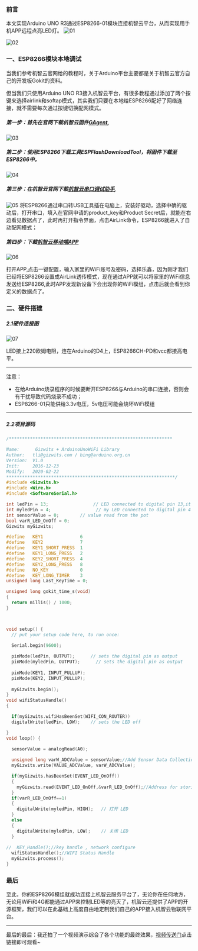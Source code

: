 ### 前言

本文实现Arduino UNO R3通过ESP8266-01模块连接机智云平台，从而实现用手机APP远程点亮LED灯。
![01](localpicbed/Arduino通过ESP8266连接机智云物联网平台.assets/01.png)

![02](localpicbed/Arduino通过ESP8266连接机智云物联网平台.assets/02.gif)

### 一、ESP8266模块本地调试

当我们参考机智云官网给的教程时，关于Arduino平台主要都是关于机智云官方自己的开发板Gokit的资料。

但当我们只使用Arduino UNO R3接入机智云平台，有很多教程通过添加了两个按键来选择airlink和softap模式，其实我们只要在本地给ESP8266配好了网络连接，就不需要每次通过按键切换配网模式。

##### 第一步：首先在官网下载机智云固件[GAgent](https://download.gizwits.com/zh-cn/p/92/94),

![03](localpicbed/Arduino通过ESP8266连接机智云物联网平台.assets/03.png)

##### 第二步：使用ESP8266下载工具ESPFlashDownloadTool，将固件下载至ESP8266中。

![04](localpicbed/Arduino通过ESP8266连接机智云物联网平台.assets/04.png)

##### 第三步：在机智云官网下载[机智云串口调试助手](https://download.gizwits.com/zh-cn/p/98/119),

![05](localpicbed/Arduino通过ESP8266连接机智云物联网平台.assets/05.png)
将ESP8266通过串口转USB工具插在电脑上，安装好驱动，选择中确的驱动后，打开串口，填入在官网申请的product_key和Product Secret后，就能在右边看见数据点了，此时再打开指令界面，点击AirLink命令，ESP8266就进入了自动配网模式；

##### 第四步：下载[机智云移动端APP](https://download.gizwits.com/zh-cn/p/98/99)

![06](localpicbed/Arduino通过ESP8266连接机智云物联网平台.assets/06.png)

打开APP,点击一键配置，输入家里的WiFi账号及密码，选择乐鑫，因为刚才我们已经将ESP8266设置成AirLink透传模式，现在通过APP就可以将家里的WiFi信息发送给ESP8266,此时APP发现新设备下会出现你的WiFi模组，点击后就会看到你定义的数据点了。

### 二、硬件搭建

##### 2.1硬件连接图

![07](localpicbed/Arduino通过ESP8266连接机智云物联网平台.assets/07.png)

LED接上220欧姆电阻，连在Arduino的D4上，ESP8266CH-PD和vcc都接高电平。
***
注意：
* 在给Arduino烧录程序的时候要断开ESP8266与Arduino的串口连接，否则会有干扰导致代码烧录不成功；
* ESP8266-01只能供给3.3v电压，5v电压可能会烧坏WiFi模组
***
##### 2.2项目源码

```c
/**************************************************************

Name:      Gizwits + ArduinoUnoWiFi Library 
Author:   tli@gizwits.com / bing@arduino.org.cn 
Version:  V1.0
Init:     2016-12-23
Modify:   2020-02-22
****************************************************************/
#include <Gizwits.h>
#include <Wire.h>
#include <SoftwareSerial.h>

int ledPin = 13;                 // LED connected to digital pin 13,it's used for status 
int myledPin = 4;                 // my LED connected to digital pin 4
int sensorValue = 0;        // value read from the pot
bool varR_LED_OnOff = 0;
Gizwits myGizwits;

#define   KEY1              6
#define   KEY2              7
#define   KEY1_SHORT_PRESS  1
#define   KEY1_LONG_PRESS   2
#define   KEY2_SHORT_PRESS  4
#define   KEY2_LONG_PRESS   8
#define   NO_KEY            0
#define   KEY_LONG_TIMER    3
unsigned long Last_KeyTime = 0;

unsigned long gokit_time_s(void)
{
  return millis() / 1000;
}



void setup() {
  // put your setup code here, to run once:

  Serial.begin(9600);
  
  pinMode(ledPin, OUTPUT);      // sets the digital pin as output
  pinMode(myledPin, OUTPUT);      // sets the digital pin as output
 
  pinMode(KEY1, INPUT_PULLUP);
  pinMode(KEY2, INPUT_PULLUP);
  
  myGizwits.begin();
}
void wifiStatusHandle()
{

  if(myGizwits.wifiHasBeenSet(WIFI_CON_ROUTER))
  digitalWrite(ledPin, LOW);    // sets the LED off

}
void loop() {  
  
  sensorValue = analogRead(A0);

  unsigned long varW_ADCValue = sensorValue;//Add Sensor Data Collection
  myGizwits.write(VALUE_ADCValue, varW_ADCValue);

  if(myGizwits.hasBeenSet(EVENT_LED_OnOff))
  {
    myGizwits.read(EVENT_LED_OnOff,&varR_LED_OnOff);//Address for storing data 
  }
  if(varR_LED_OnOff==1)
  {
    digitalWrite(myledPin, HIGH);   // 打开 LED 
  }
  else
  {
    digitalWrite(myledPin, LOW);    // 关闭 LED 
  }
  
//  KEY_Handle();//key handle , network configure
  wifiStatusHandle();//WIFI Status Handle
  myGizwits.process();
}
```
### 最后

至此，你的ESP8266模组就成功连接上机智云服务平台了，无论你在任何地方，无论用WiFi和4G都能通过APP来控制LED等的亮灭了，机智云还提供了APP的开源框架，我们可以在此基础上高度自由地定制我们自己的APP接入机智云物联网平台。

***
最后的最后：我还拍了一个视频演示综合了各个功能的最终效果，[视频传送门](https://www.bilibili.com/video/av93482171/)点击链接即可观看~